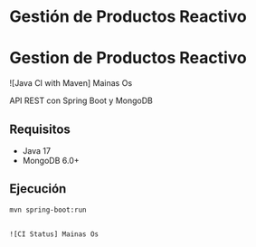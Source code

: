 # Gestión de Productos Reactivo


# Gestion de Productos Reactivo


![Java CI with Maven] Mainas Os

API REST con Spring Boot y MongoDB


## Requisitos
- Java 17
- MongoDB 6.0+


## Ejecución
```bash
mvn spring-boot:run


![CI Status] Mainas Os